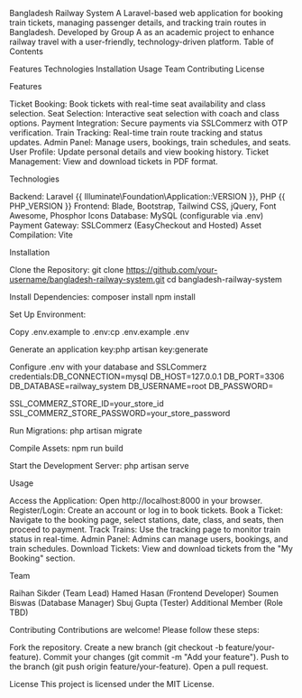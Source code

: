 Bangladesh Railway System
A Laravel-based web application for booking train tickets, managing passenger details, and tracking train routes in Bangladesh. Developed by Group A as an academic project to enhance railway travel with a user-friendly, technology-driven platform.
Table of Contents

Features
Technologies
Installation
Usage
Team
Contributing
License

Features

Ticket Booking: Book tickets with real-time seat availability and class selection.
Seat Selection: Interactive seat selection with coach and class options.
Payment Integration: Secure payments via SSLCommerz with OTP verification.
Train Tracking: Real-time train route tracking and status updates.
Admin Panel: Manage users, bookings, train schedules, and seats.
User Profile: Update personal details and view booking history.
Ticket Management: View and download tickets in PDF format.

Technologies

Backend: Laravel {{ Illuminate\Foundation\Application::VERSION }}, PHP {{ PHP_VERSION }}
Frontend: Blade, Bootstrap, Tailwind CSS, jQuery, Font Awesome, Phosphor Icons
Database: MySQL (configurable via .env)
Payment Gateway: SSLCommerz (EasyCheckout and Hosted)
Asset Compilation: Vite

Installation

Clone the Repository:
git clone https://github.com/your-username/bangladesh-railway-system.git
cd bangladesh-railway-system


Install Dependencies:
composer install
npm install


Set Up Environment:

Copy .env.example to .env:cp .env.example .env


Generate an application key:php artisan key:generate


Configure .env with your database and SSLCommerz credentials:DB_CONNECTION=mysql
DB_HOST=127.0.0.1
DB_PORT=3306
DB_DATABASE=railway_system
DB_USERNAME=root
DB_PASSWORD=

SSL_COMMERZ_STORE_ID=your_store_id
SSL_COMMERZ_STORE_PASSWORD=your_store_password




Run Migrations:
php artisan migrate


Compile Assets:
npm run build


Start the Development Server:
php artisan serve



Usage

Access the Application: Open http://localhost:8000 in your browser.
Register/Login: Create an account or log in to book tickets.
Book a Ticket: Navigate to the booking page, select stations, date, class, and seats, then proceed to payment.
Track Trains: Use the tracking page to monitor train status in real-time.
Admin Panel: Admins can manage users, bookings, and train schedules.
Download Tickets: View and download tickets from the "My Booking" section.

Team

Raihan Sikder (Team Lead)
Hamed Hasan (Frontend Developer)
Soumen Biswas (Database Manager)
Sbuj Gupta (Tester)
Additional Member (Role TBD)

Contributing
Contributions are welcome! Please follow these steps:

Fork the repository.
Create a new branch (git checkout -b feature/your-feature).
Commit your changes (git commit -m "Add your feature").
Push to the branch (git push origin feature/your-feature).
Open a pull request.

License
This project is licensed under the MIT License.

